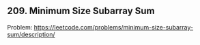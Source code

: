 ## 209. Minimum Size Subarray Sum

Problem: https://leetcode.com/problems/minimum-size-subarray-sum/description/
